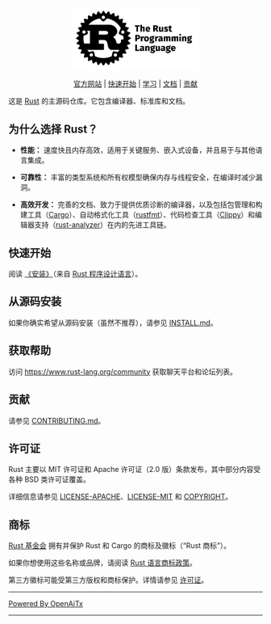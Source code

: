 <div align="center">
  <picture>
    <source media="(prefers-color-scheme: dark)" srcset="https://raw.githubusercontent.com/rust-lang/www.rust-lang.org/master/static/images/rust-social-wide-dark.svg">
    <source media="(prefers-color-scheme: light)" srcset="https://raw.githubusercontent.com/rust-lang/www.rust-lang.org/master/static/images/rust-social-wide-light.svg">
    <img alt="The Rust Programming Language: A language empowering everyone to build reliable and efficient software"
         src="https://raw.githubusercontent.com/rust-lang/www.rust-lang.org/master/static/images/rust-social-wide-light.svg"
         width="50%">
  </picture>

[官方网站][Rust] | [快速开始] | [学习] | [文档] | [贡献]
</div>

这是 [Rust] 的主源码仓库。它包含编译器、标准库和文档。

[Rust]: https://www.rust-lang.org/
[快速开始]: https://www.rust-lang.org/learn/get-started
[学习]: https://www.rust-lang.org/learn
[文档]: https://www.rust-lang.org/learn#learn-use
[贡献]: CONTRIBUTING.md

## 为什么选择 Rust？

- **性能：** 速度快且内存高效，适用于关键服务、嵌入式设备，并且易于与其他语言集成。

- **可靠性：** 丰富的类型系统和所有权模型确保内存与线程安全，在编译时减少漏洞。

- **高效开发：** 完善的文档、致力于提供优质诊断的编译器，以及包括包管理和构建工具（[Cargo]）、自动格式化工具（[rustfmt]）、代码检查工具（[Clippy]）和编辑器支持（[rust-analyzer]）在内的先进工具链。

[Cargo]: https://github.com/rust-lang/cargo
[rustfmt]: https://github.com/rust-lang/rustfmt
[Clippy]: https://github.com/rust-lang/rust-clippy
[rust-analyzer]: https://github.com/rust-lang/rust-analyzer

## 快速开始

阅读 [《安装》]["Installation"]（来自 [Rust 程序设计语言][The Book]）。

["Installation"]: https://doc.rust-lang.org/book/ch01-01-installation.html
[The Book]: https://doc.rust-lang.org/book/index.html

## 从源码安装

如果你确实希望从源码安装（虽然不推荐），请参见 [INSTALL.md](INSTALL.md)。

## 获取帮助

访问 https://www.rust-lang.org/community 获取聊天平台和论坛列表。

## 贡献

请参见 [CONTRIBUTING.md](CONTRIBUTING.md)。

## 许可证

Rust 主要以 MIT 许可证和 Apache 许可证（2.0 版）条款发布，其中部分内容受各种 BSD 类许可证覆盖。

详细信息请参见 [LICENSE-APACHE](LICENSE-APACHE)、[LICENSE-MIT](LICENSE-MIT) 和 [COPYRIGHT](COPYRIGHT)。

## 商标

[Rust 基金会][rust-foundation] 拥有并保护 Rust 和 Cargo 的商标及徽标（“Rust 商标”）。

如果你想使用这些名称或品牌，请阅读 [Rust 语言商标政策][trademark-policy]。

第三方徽标可能受第三方版权和商标保护。详情请参见 [许可证][policies-licenses]。

[rust-foundation]: https://rustfoundation.org/
[trademark-policy]: https://rustfoundation.org/policy/rust-trademark-policy/
[policies-licenses]: https://www.rust-lang.org/policies/licenses


---


[Powered By OpenAiTx](https://github.com/OpenAiTx/OpenAiTx)


---